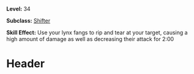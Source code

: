 <!-- TITLE: Skill: Lynx Bite -->
<!-- SUBTITLE:  -->

**Level:** 34

**Subclass:** [Shifter](shifter)

**Skill Effect:** Use your lynx fangs to rip and tear at your target, causing a high amount of damage as well as decreasing their attack for 2:00

# Header